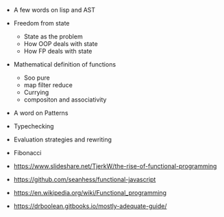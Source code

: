 * A few words on lisp and AST
* Freedom from state
  * State as the problem
  * How OOP deals with state
  * How FP deals with state
* Mathematical definition of functions
  * Soo pure
  * map filter reduce
  * Currying
  * compositon and associativity
* A word on Patterns
* Typechecking
* Evaluation strategies and rewriting
* Fibonacci

* https://www.slideshare.net/TjerkW/the-rise-of-functional-programming
* https://github.com/seanhess/functional-javascript
* https://en.wikipedia.org/wiki/Functional_programming
* https://drboolean.gitbooks.io/mostly-adequate-guide/
